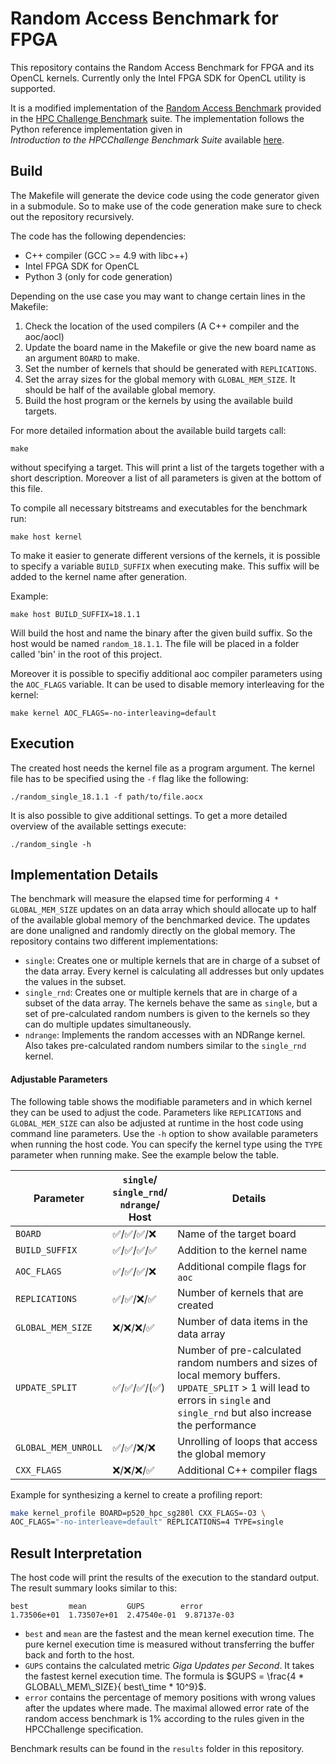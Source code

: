 # Random Access Benchmark for FPGA

This repository contains the Random Access Benchmark for FPGA and its OpenCL kernels.
Currently only the  Intel FPGA SDK for OpenCL utility is supported.

It is a modified implementation of the
[Random Access Benchmark](https://icl.utk.edu/projectsfiles/hpcc/RandomAccess/)
provided in the [HPC Challenge Benchmark](https://icl.utk.edu/hpcc/) suite.
The implementation follows the Python reference implementation given in  
_Introduction to the HPCChallenge Benchmark Suite_ available
[here](http://icl.cs.utk.edu/news_pub/submissions/hpcc-challenge-intro.pdf).

## Build

The Makefile will generate the device code using the code generator given in a submodule.
So to make use of the code generation make sure to check out the repository recursively.

The code has the following dependencies:

- C++ compiler (GCC >= 4.9 with libc++)
- Intel FPGA SDK for OpenCL
- Python 3 (only for code generation)

Depending on the use case you may want to change certain lines in the
Makefile:

1. Check the location of the used compilers (A C++ compiler and the aoc/aocl)
2. Update the board name in the Makefile or give the new board name as an
   argument `BOARD` to make.
3. Set the number of kernels that should be generated with `REPLICATIONS`.
4. Set the array sizes for the global memory with `GLOBAL_MEM_SIZE`. It should
   be half of the available global memory.
5. Build the host program or the kernels by using the available build targets.

For more detailed information about the available build targets call:

    make

without specifying a target.
This will print a list of the targets together with a short description.
Moreover a list of all parameters is given at the bottom of this file.

To compile all necessary bitstreams and executables for the benchmark run:

    make host kernel

To make it easier to generate different versions of the kernels, it
is possible to specify a variable `BUILD_SUFFIX` when executing make.
This suffix will be added to the kernel name after generation.

Example:

	make host BUILD_SUFFIX=18.1.1

Will build the host and name the binary after the given build suffix.
So the host would be named `random_18.1.1`.
The file will be placed in a folder called 'bin' in the root of this project.

Moreover it is possible to specifiy additional aoc compiler parameters using the
`AOC_FLAGS` variable.
It can be used to disable memory interleaving for the kernel:

    make kernel AOC_FLAGS=-no-interleaving=default

## Execution

The created host needs the kernel file as a program argument.
The kernel file has to be specified using the `-f` flag like the following:

    ./random_single_18.1.1 -f path/to/file.aocx

It is also possible to give additional settings. To get a more detailed overview
of the available settings execute:

    ./random_single -h

## Implementation Details

The benchmark will measure the elapsed time for performing `4 * GLOBAL_MEM_SIZE`
updates on an data array which should allocate up to half of the available
global memory of the benchmarked device.
The updates are done unaligned and randomly directly on the global memory.
The repository contains two different implementations:
- `single`: Creates one or multiple kernels that are in charge of a subset of the
    data array. Every kernel is calculating all addresses but only updates the
    values in the subset.
- `single_rnd`: Creates one or multiple kernels that are in charge of a subset
    of the data array. The kernels behave the same as `single`, but a set of
    pre-calculated random numbers is given to the kernels so they can do
    multiple updates simultaneously.
- `ndrange`: Implements the random accesses with an NDRange kernel.
    Also takes pre-calculated random numbers similar to the `single_rnd` kernel.

#### Adjustable Parameters

The following table shows the modifiable parameters and in which kernel they
can be used to adjust the code.
Parameters like `REPLICATIONS` and `GLOBAL_MEM_SIZE` can also be adjusted at
runtime in the host code using command line parameters.
Use the `-h` option to show available parameters when running the host code.
You can specify the kernel type using the `TYPE` parameter when running make.
See the example below the table.

| Parameter         | `single`/<br>`single_rnd`/<br>`ndrange`/<br>Host      | Details                                  |
|------------------ | ------------------------------------------------------ | ---------------------------------------- |
| `BOARD`           |:white_check_mark:/:white_check_mark:/:white_check_mark:/:x:     |   Name of the target board               |
| `BUILD_SUFFIX`    |:white_check_mark:/:white_check_mark:/:white_check_mark:/:white_check_mark:| Addition to the kernel name              |
| `AOC_FLAGS`       |:white_check_mark:/:white_check_mark:/:white_check_mark:/:x:               | Additional compile flags for `aoc`       |
| `REPLICATIONS`    |:white_check_mark:/:white_check_mark:/:x:/:white_check_mark:| Number of kernels that are created       |
| `GLOBAL_MEM_SIZE` |:x:/:x:/:x:/:white_check_mark:                              | Number of data items in the data array   |
| `UPDATE_SPLIT`    |:white_check_mark:/:white_check_mark:/:white_check_mark:/(:white_check_mark:)             | Number of pre-calculated random numbers and sizes of local memory buffers. `UPDATE_SPLIT` > 1 will lead to errors in `single` and `single_rnd` but also increase the performance |
| `GLOBAL_MEM_UNROLL`|:white_check_mark:/:white_check_mark:/:x:/:x:              | Unrolling of loops that access the global memory |
| `CXX_FLAGS`       |:x:/:x:/:x:/:white_check_mark:                              | Additional C++ compiler flags            |

Example for synthesizing a kernel to create a profiling report:

```bash
make kernel_profile BOARD=p520_hpc_sg280l CXX_FLAGS=-O3 \
AOC_FLAGS="-no-interleave=default" REPLICATIONS=4 TYPE=single
```

## Result Interpretation

The host code will print the results of the execution to the standard output.
The result  summary looks similar to this:

    best         mean         GUPS        error
    1.73506e+01  1.73507e+01  2.47540e-01  9.87137e-03

- `best` and `mean` are the fastest and the mean kernel execution time.
    The pure kernel execution time is measured without transferring the buffer
    back and forth to the host.
- `GUPS` contains the calculated metric _Giga Updates per Second_. It takes the
    fastest kernel execution time. The formula is
    $`GUPS = \frac{4 * GLOBAL\_MEM\_SIZE}{ best\_time * 10^9}`$.
- `error` contains the percentage of memory positions with wrong values
    after the updates where made. The maximal allowed error rate of the
    random access benchmark is 1% according to the rules given in the HPCChallenge
    specification.

Benchmark results can be found in the `results` folder in this
repository.
